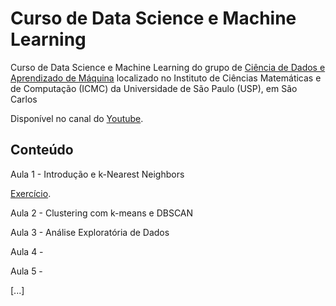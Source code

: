 # Curso de Data Science e Machine Learning

Curso de Data Science e Machine Learning do grupo de [Ciência de Dados e Aprendizado de Máquina](http://data.icmc.usp.br/) localizado no Instituto de Ciências Matemáticas e de Computação (ICMC) da Universidade de São Paulo (USP), em São Carlos

Disponível no canal do [Youtube](https://www.youtube.com/watch?v=dd3RmNfThF8&list=PLFE-LjWAAP9R4G0WOXWuha4P5cCvw7hGB&index=1).

## Conteúdo	

Aula 1 - Introdução e k-Nearest Neighbors

[Exercício](https://github.com/renatogcruz/Data-science-for-architecture/tree/main/curso_data_science_e_machine_learnig/Aula_01_exercicios).

Aula 2 - Clustering com k-means e DBSCAN

Aula 3 - Análise Exploratória de Dados

Aula 4 - 

Aula 5 -

[...]
